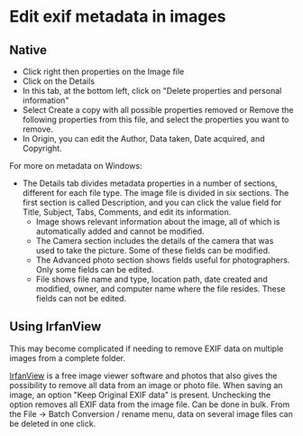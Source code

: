 # Edit exif metadata in images

## Native

* Click right then properties on the Image file
* Click on the Details
* In this tab, at the bottom left, click on "Delete properties and personal information"
* Select Create a copy with all possible properties removed or Remove the following properties from this file, and 
select the properties you want to remove.
* In Origin, you can edit the Author, Data taken, Date acquired, and Copyright.

For more on metadata on Windows:

* The Details tab divides metadata properties in a number of sections, different for each file type. The image file is divided in six sections. The first section is called Description, and you can click the value field for Title, Subject, Tabs, Comments, and edit its information. 
    * Image shows relevant information about the image, all of which is automatically added and cannot be modified.
    * The Camera section includes the details of the camera that was used to take the picture. Some of these fields can be modified.
    * The Advanced photo section shows fields useful for photographers. Only some fields can be edited.
    * File shows file name and type, location path, date created and modified, owner, and computer name where the file resides. These fields can not be edited.

## Using IrfanView

This may become complicated if needing to remove EXIF data on multiple images from a complete folder. 

[IrfanView](https://www.irfanview.com/) is a free image viewer software and photos that also gives the possibility to 
remove all data from an image or photo file. When saving an image, an option "Keep Original EXIF data" is 
present. Unchecking the option removes all EXIF data from the image file. Can be done in bulk. From the File 
-> Batch Conversion / rename menu, data on several image files can be deleted in one click. 

